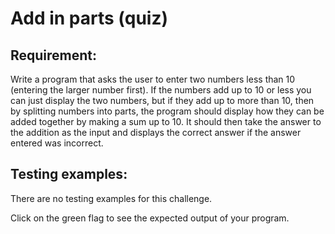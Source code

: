 # Add in parts (quiz)

## Requirement:

Write a program that asks the user to enter two numbers less than 10 (entering the larger number first).
If the numbers add up to 10 or less you can just display the two numbers, but if they add up to more than 10, then by splitting numbers into parts, the program should display how they can be added together by making a sum up to 10.
It should then take the answer to the addition as the input and displays the correct answer if the answer entered was incorrect.

## Testing examples:

There are no testing examples for this challenge.

Click on the green flag to see the expected output of your program.
